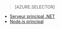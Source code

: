 > [AZURE.SELECTOR]
- [Serveur principal .NET](../articles/app-service-mobile-dotnet-backend-how-to-use-server-sdk.md)
- [Node.js principal](../articles/app-service-mobile-node-backend-how-to-use-server-sdk.md)

